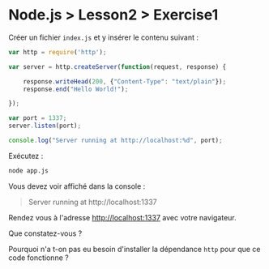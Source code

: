 # Node.js > Lesson2 > Exercise1

Créer un fichier `index.js` et y insérer le contenu suivant :

```javascript
var http = require('http');

var server = http.createServer(function(request, response) {

    response.writeHead(200, {"Content-Type": "text/plain"});
    response.end("Hello World!");

});

var port = 1337;
server.listen(port);

console.log("Server running at http://localhost:%d", port);
```

Exécutez :
```bash
node app.js
```

Vous devez voir affiché dans la console :

> Server running at http://localhost:1337

Rendez vous à l'adresse [http://localhost:1337](http://localhost:1337) avec votre navigateur.

Que constatez-vous ?

Pourquoi n'a t-on pas eu besoin d'installer la dépendance `http` pour que ce code fonctionne ?
